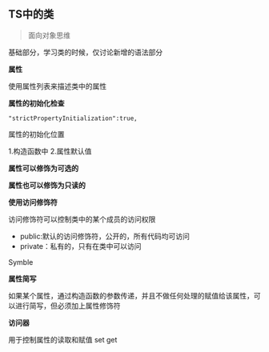 ## TS中的类

> 面向对象思维

基础部分，学习类的时候，仅讨论新增的语法部分


**属性**

使用属性列表来描述类中的属性

**属性的初始化检查**

``` "strictPropertyInitialization":true, ```

属性的初始化位置

1.构造函数中
2.属性默认值


**属性可以修饰为可选的**

**属性也可以修饰为只读的**

**使用访问修饰符**

访问修饰符可以控制类中的某个成员的访问权限

- public:默认的访问修饰符，公开的，所有代码均可访问
- private：私有的，只有在类中可以访问

Symble

**属性简写**

如果某个属性，通过构造函数的参数传递，并且不做任何处理的赋值给该属性，可以进行简写，但必须加上属性修饰符


**访问器**

  用于控制属性的读取和赋值 set  get 